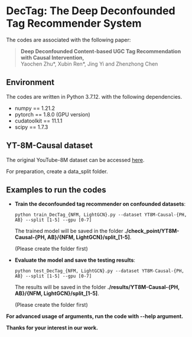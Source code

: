 # DecTag: The Deep Deconfounded Tag Recommender System

 The codes are associated with the following paper:

 >**Deep Deconfounded Content-based UGC Tag Recommendation with Causal Intervention,**  
 >Yaochen Zhu\*,  Xubin Ren\*,  Jing Yi  and  Zhenzhong Chen

## Environment

The codes are written in Python 3.7.12. with the following dependencies.

- numpy == 1.21.2
- pytorch == 1.8.0 (GPU version)
- cudatoolkit == 11.1.1
- scipy == 1.7.3

##  YT-8M-Causal dataset

The original YouTube-8M dataset can be accessed [here](https://research.google.com/youtube8m/download.html).

For preparation, create a data_split folder.

## Examples to run the codes

  - **Train the deconfounded tag recommender on confounded datasets**: 

    ```python train_DecTag_{NFM, LightGCN}.py --dataset YT8M-Causal-{PH, AB} --split [1-5] --gpu [0-7]```   

    The trained model will be saved in the folder **./check\_point/YT8M-Causal-{PH, AB}/{NFM, LightGCN}/split_[1-5]**.

    (Please create the folder first)

  - **Evaluate the model and save the testing results**:

    ```python test_DecTag_{NFM, LightGCN}.py --dataset YT8M-Causal-{PH, AB} --split [1-5] --gpu [0-7]```

    The results will be saved in the folder **./results/YT8M-Causal-{PH, AB}/{NFM, LightGCN}/split_[1-5]**.

    (Please create the folder first)

 **For advanced usage of arguments, run the code with --help argument.**

**Thanks for your interest in our work.**
